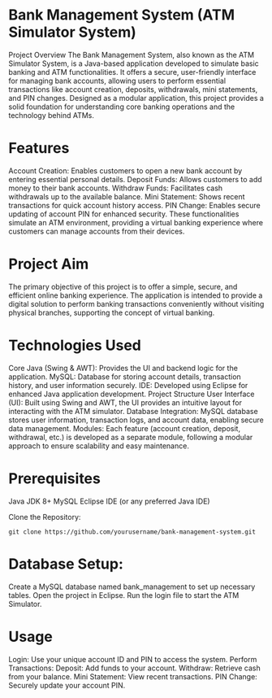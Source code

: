 
# Bank Management System (ATM Simulator System)
Project Overview
The Bank Management System, also known as the ATM Simulator System, is a Java-based application developed to simulate basic banking and ATM functionalities. It offers a secure, user-friendly interface for managing bank accounts, allowing users to perform essential transactions like account creation, deposits, withdrawals, mini statements, and PIN changes. Designed as a modular application, this project provides a solid foundation for understanding core banking operations and the technology behind ATMs.

# Features
Account Creation: Enables customers to open a new bank account by entering essential personal details.
Deposit Funds: Allows customers to add money to their bank accounts.
Withdraw Funds: Facilitates cash withdrawals up to the available balance.
Mini Statement: Shows recent transactions for quick account history access.
PIN Change: Enables secure updating of account PIN for enhanced security.
These functionalities simulate an ATM environment, providing a virtual banking experience where customers can manage accounts from their devices.

# Project Aim
The primary objective of this project is to offer a simple, secure, and efficient online banking experience. The application is intended to provide a digital solution to perform banking transactions conveniently without visiting physical branches, supporting the concept of virtual banking.

# Technologies Used
Core Java (Swing & AWT): Provides the UI and backend logic for the application.
MySQL: Database for storing account details, transaction history, and user information securely.
IDE: Developed using Eclipse for enhanced Java application development.
Project Structure
User Interface (UI): Built using Swing and AWT, the UI provides an intuitive layout for interacting with the ATM simulator.
Database Integration: MySQL database stores user information, transaction logs, and account data, enabling secure data management.
Modules: Each feature (account creation, deposit, withdrawal, etc.) is developed as a separate module, following a modular approach to ensure scalability and easy maintenance.


# Prerequisites
Java JDK 8+
MySQL
Eclipse IDE (or any preferred Java IDE)

Clone the Repository:
```
git clone https://github.com/yourusername/bank-management-system.git
```
# Database Setup:
Create a MySQL database named bank_management to set up necessary tables.
Open the project in Eclipse.
Run the login file to start the ATM Simulator.

# Usage
Login: Use your unique account ID and PIN to access the system.
Perform Transactions:
Deposit: Add funds to your account.
Withdraw: Retrieve cash from your balance.
Mini Statement: View recent transactions.
PIN Change: Securely update your account PIN.
